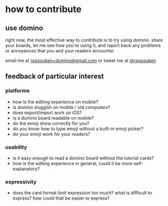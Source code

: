 # how to contribute
## use domino
right now, the most effective way to contribute is to try using domino. share
your boards, let me see how you're using it, and report back any problems or
annoyances that you and your readers encounter. 

email me at [ragzouken+domino@gmail.com](mailto:ragzouken+domino@gmail.com) or 
tweet me at [@ragzouken](https://twitter.com/ragzouken)

## feedback of particular interest 
### platforms
 * how is the editing experience on mobile?
 * is domino sluggish on mobile / old computers?
 * does export/import work on iOS?
 * is a domino board readable on mobile?
 * do the emoji show correctly for you?
 * do you know how to type emoji without a built-in emoji picker?
 * do your emoji work for your readers?

### usability
 * is it easy enough to read a domino board without the tutorial cards?
 * how is the editing experience in general, could it be more self-explanatory?

### expressivity
 * does the card format limit expression too much? what is difficult to express?
   how could that be easier to express?
